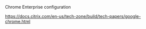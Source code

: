 Chrome Enterprise configuration

https://docs.citrix.com/en-us/tech-zone/build/tech-papers/google-chrome.html
